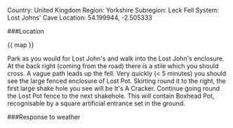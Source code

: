 Country: United Kingdom
Region: Yorkshire
Subregion: Leck Fell
System: Lost Johns' Cave
Location: 54.199944, -2.505333

###Location

{{ map }}

Park as you would for Lost John's and walk into the Lost John's enclosure. At the back right (coming from the road) there is a stile which you should cross. A vague path leads up the fell. Very quickly (< 5 minutes) you should see the large fenced enclosure of Lost Pot. Skirting round it to the right, the first large shake hole you see will be It's A Cracker. Continue going round the Lost Pot fence to the next shakehole. This will contain Boxhead Pot, recognisable by a square artificial entrance set in the ground.

###Response to weather
